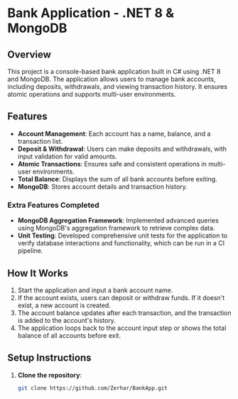 # Bank Application - .NET 8 & MongoDB

## Overview
This project is a console-based bank application built in C# using .NET 8 and MongoDB. The application allows users to manage bank accounts, including deposits, withdrawals, and viewing transaction history. It ensures atomic operations and supports multi-user environments.

## Features
- **Account Management**: Each account has a name, balance, and a transaction list.
- **Deposit & Withdrawal**: Users can make deposits and withdrawals, with input validation for valid amounts.
- **Atomic Transactions**: Ensures safe and consistent operations in multi-user environments.
- **Total Balance**: Displays the sum of all bank accounts before exiting.
- **MongoDB**: Stores account details and transaction history.

### Extra Features Completed
- **MongoDB Aggregation Framework**: Implemented advanced queries using MongoDB's aggregation framework to retrieve complex data.
- **Unit Testing**: Developed comprehensive unit tests for the application to verify database interactions and functionality, which can be run in a CI pipeline.

## How It Works
1. Start the application and input a bank account name.
2. If the account exists, users can deposit or withdraw funds. If it doesn't exist, a new account is created.
3. The account balance updates after each transaction, and the transaction is added to the account's history.
4. The application loops back to the account input step or shows the total balance of all accounts before exit.

## Setup Instructions
1. **Clone the repository**:
   ```bash
   git clone https://github.com/Zerhar/BankApp.git

